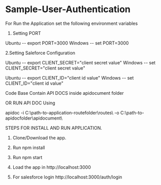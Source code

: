 # Sample-User-Authentication
For Run the Application set the following environment variables

1. Setting PORT

Ubuntu -- export PORT=3000
Windows -- set PORT=3000

2.Setting Saleforce Configuration 

Ubuntu -- export CLIENT_SECRET="client secret value"
Windows -- set CLIENT_SECRET="client secret value"


Ubuntu -- export CLIENT_ID="client id value"
Windows -- set CLIENT_ID="client id value"


Code Base Contain API DOCS inside apidocument folder

OR RUN API DOC Using

apidoc -i C:\path-to-application-routefolder\routes\ -o C:\path-to-apidocfolder\apidocument\


STEPS FOR INSTALL AND RUN APPLICATION.

1.  Clone/Download the app.

2. Run npm install

3. Run npm start

4. Load the app in http://localhost:3000

5. For salesforce login http://localhost:3000/auth/login

